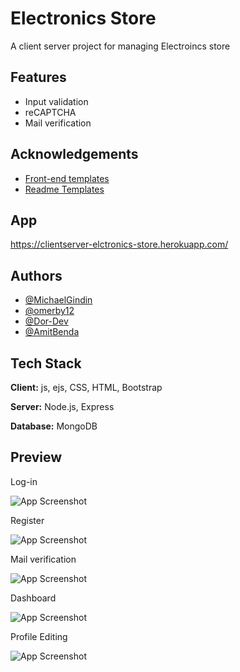 
# Electronics Store

A client server project for managing Electroincs store


## Features

- Input validation
- reCAPTCHA
- Mail verification



## Acknowledgements

 - [Front-end templates](https://startbootstrap.com/theme/sb-admin-2)
 - [Readme Templates](https://awesomeopensource.com/project/elangosundar/awesome-README-templates)

## App

https://clientserver-elctronics-store.herokuapp.com/

## Authors
- [@MichaelGindin](https://github.com/MichaelGindin)
- [@omerby12](https://github.com/omerby12)
- [@Dor-Dev](https://github.com/Dor-Dev)
- [@AmitBenda](https://github.com/AmitBenda)


## Tech Stack

**Client:** js, ejs, CSS, HTML, Bootstrap

**Server:** Node.js, Express

**Database:** MongoDB


## Preview

Log-in

![App Screenshot](https://i.ibb.co/BjW9VzJ/login.png)

Register

![App Screenshot](https://i.ibb.co/71rmX2f/register.png)

Mail verification

![App Screenshot](https://i.ibb.co/305QPqV/verficationemailsend.png)

Dashboard

![App Screenshot](https://i.ibb.co/JChRkW0/dashboard.png)


Profile Editing

![App Screenshot](https://i.ibb.co/cJy8Wtq/profile-Editing.png)


